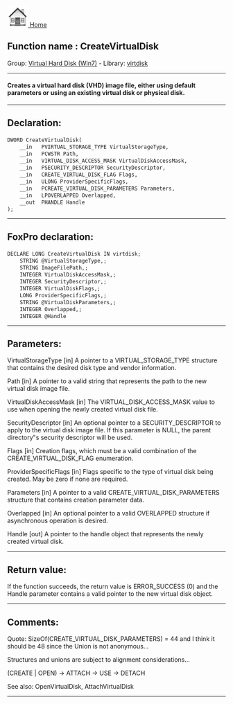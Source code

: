 [<img src="../../images/home.png"> Home ](https://github.com/VFPX/Win32API)  

## Function name : CreateVirtualDisk
Group: [Virtual Hard Disk (Win7)](../../functions_group.md#Virtual_Hard_Disk_(Win7))  -  Library: [virtdisk](../../Libraries.md#virtdisk)  
***  


#### Creates a virtual hard disk (VHD) image file, either using default parameters or using an existing virtual disk or physical disk.
***  


## Declaration:
```foxpro  
DWORD CreateVirtualDisk(
	__in   PVIRTUAL_STORAGE_TYPE VirtualStorageType,
	__in   PCWSTR Path,
	__in   VIRTUAL_DISK_ACCESS_MASK VirtualDiskAccessMask,
	__in   PSECURITY_DESCRIPTOR SecurityDescriptor,
	__in   CREATE_VIRTUAL_DISK_FLAG Flags,
	__in   ULONG ProviderSpecificFlags,
	__in   PCREATE_VIRTUAL_DISK_PARAMETERS Parameters,
	__in   LPOVERLAPPED Overlapped,
	__out  PHANDLE Handle
);  
```  
***  


## FoxPro declaration:
```foxpro  
DECLARE LONG CreateVirtualDisk IN virtdisk;
	STRING @VirtualStorageType,;
	STRING ImageFilePath,;
	INTEGER VirtualDiskAccessMask,;
	INTEGER SecurityDescriptor,;
	INTEGER VirtualDiskFlags,;
	LONG ProviderSpecificFlags,;
	STRING @VirtualDiskParameters,;
	INTEGER Overlapped,;
	INTEGER @Handle  
```  
***  


## Parameters:
VirtualStorageType [in]
A pointer to a VIRTUAL_STORAGE_TYPE structure that contains the desired disk type and vendor information.

Path [in]
A pointer to a valid string that represents the path to the new virtual disk image file.

VirtualDiskAccessMask [in]
The VIRTUAL_DISK_ACCESS_MASK value to use when opening the newly created virtual disk file.

SecurityDescriptor [in]
An optional pointer to a SECURITY_DESCRIPTOR to apply to the virtual disk image file. If this parameter is NULL, the parent directory"s security descriptor will be used.

Flags [in]
Creation flags, which must be a valid combination of the CREATE_VIRTUAL_DISK_FLAG enumeration.

ProviderSpecificFlags [in]
Flags specific to the type of virtual disk being created. May be zero if none are required.

Parameters [in]
A pointer to a valid CREATE_VIRTUAL_DISK_PARAMETERS structure that contains creation parameter data.

Overlapped [in]
An optional pointer to a valid OVERLAPPED structure if asynchronous operation is desired.

Handle [out]
A pointer to the handle object that represents the newly created virtual disk.  
***  


## Return value:
If the function succeeds, the return value is ERROR_SUCCESS (0) and the Handle parameter contains a valid pointer to the new virtual disk object.  
***  


## Comments:
Quote: SizeOf(CREATE_VIRTUAL_DISK_PARAMETERS) = 44 and I think it should be 48 since the Union is not anonymous...  
  
Structures and unions are subject to alignment considerations...  
  
(CREATE | OPEN) -> ATTACH -> USE -> DETACH  
  
See also: OpenVirtualDisk, AttachVirtualDisk   
  
***  

